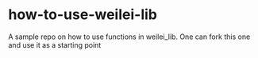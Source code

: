 # how-to-use-weilei-lib
A sample repo on how to use functions in weilei_lib. One can fork this one and use it as a starting point
